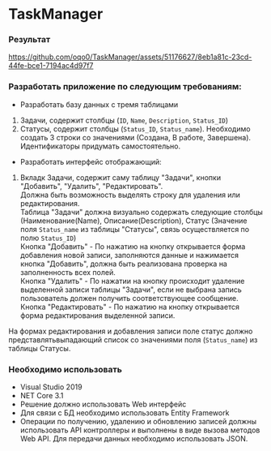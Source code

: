 # TaskManager

### Результат


https://github.com/oqo0/TaskManager/assets/51176627/8eb1a81c-23cd-44fe-bce1-7194ac4d97f7


### Разработать приложение по следующим требованиям:  

- Разработать базу данных с тремя таблицами  
1. Задачи, содержит столбцы (`ID`, `Name`, `Description`, `Status_ID`)  
2. Статусы, содержит столбцы (`Status_ID`, `Status_name`). Необходимо создать 3 строки со значениями (Создана, В работе, Завершена).  
Идентификаторы придумать самостоятельно.  
- Разработать интерфейс отображающий:  
1. Вкладк Задачи, содержит саму таблицу "Задачи", кнопки "Добавить", "Удалить", "Редактировать".  
Должна быть возможность выделять строку для удаления или редактирования.  
Таблица "Задачи" должна визуально содержать следующие столбцы (Наименование(Name), Описание(Description), Статус (Значение поля `Status_name` из таблицы "Статусы", связь осуществляется по полю `Status_ID`)  
Кнопка "Добавить" - По нажатию на кнопку открывается форма добавления новой записи, заполняются данные и нажимается кнопка "Добавить", должна быть реализована проверка на заполненность всех полей.  
Кнопка "Удалить" - По нажатии на кнопку происходит удаление выделенной записи таблицы "Задачи", если не выбрана запись пользователь должен получить соответствующее сообщение.  
Кнопка "Редактировать" - По нажатию на кнопку открывается форма редактирования выделенной записи.  
  
На формах редактирования и добавления записи поле статус должно представлятьвыпадающий список со значениями поля (`Status_name`) из таблицы Статусы.  

### Необходимо использовать  
- Visual Studio 2019  
- NET Core 3.1  
- Решение должно использовать Web интерфейс  
- Для связи с БД необходимо использовать Entity Framework  
- Операции по получению, удалению и обновлению записей должны использовать API контроллеры и выполнены в виде вызова методов Web API. Для передачи данных необходимо использовать JSON.  
